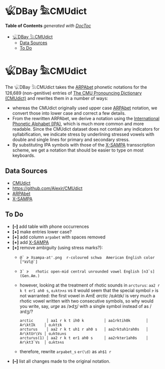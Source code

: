 

# 𓆤DBay 𓅗CMUdict


<!-- START doctoc generated TOC please keep comment here to allow auto update -->
<!-- DON'T EDIT THIS SECTION, INSTEAD RE-RUN doctoc TO UPDATE -->
**Table of Contents**  *generated with [DocToc](https://github.com/thlorenz/doctoc)*

- [𓆤DBay 𓅗CMUdict](#%F0%93%86%A4dbay-%F0%93%85%97cmudict)
  - [Data Sources](#data-sources)
  - [To Do](#to-do)

<!-- END doctoc generated TOC please keep comment here to allow auto update -->


# 𓆤DBay 𓅗CMUdict

The 𓆤DBay 𓅗CMUdict takes the [ARPAbet](https://en.wikipedia.org/wiki/ARPABET) phonetic notations for the
126,689 (non-genitive) entries of [The CMU Pronouncing Dictionary
(CMUdict)](http://www.speech.cs.cmu.edu/cgi-bin/cmudict) and rewrites them in a number of ways:

* whereas the CMUdict originally used upper case [ARPAbet](https://en.wikipedia.org/wiki/ARPABET) notation,
  we convert those into lower case and correct a few details.
* From the rewritten ARPAbet, we derive a notation using the [International Phonetic Alphabet
  (IPA)](https://en.wikipedia.org/wiki/International_Phonetic_Alphabet), which is much more common and more
  readable. Since the CMUdict dataset does not contain any indicators for syllabification, we indicate
  stress by underlining stressed vowels with double and single lines for primary and secondary stress.
* By substituting IPA symbols with those of the [X-SAMPA](https://en.wikipedia.org/wiki/X-SAMPA)
  transscription scheme, we get a notation that should be easier to type on most keyboards.

## Data Sources

* [CMUdict](http://www.speech.cs.cmu.edu/cgi-bin/cmudict)
* https://github.com/Alexir/CMUdict
* [ARPAbet](https://en.wikipedia.org/wiki/ARPABET)
* [X-SAMPA](https://en.wikipedia.org/wiki/X-SAMPA)

## To Do

* **[–]** add table with phone occurrences
* **[+]** make entries lower case?
* **[+]** add column `arpabet` with spaces removed
* **[+]** add [X-SAMPA](https://en.wikipedia.org/wiki/X-SAMPA)
* **[+]** remove ambiguity (using stress marks?):
  * ```@` ɚ Xsampa-at'.png  r-coloured schwa  American English color ["kVl@`]```
  * ```3` ɝ   rhotic open-mid central unrounded vowel English [n3`s] (Gen.Am.)```
  * however, looking at the treatment of rhotic sounds in `arcturus`: `aa2 r k t er1 ah0 s`, `ɑɹktɝʌs` vs
    it would seem that the special symbol `ɝ` is not warranted: the first vowel in AmE *arctic* /ɑɹktɪk/
    is very much a rhotic vowel written with two consecutive symbols, so why would you write, say, *urge*
    as /ɝdʒ/ with a single symbol instead of as /ɜrdʒ/?

    ```
    arctic      │ aa1 r k t ih0 k         │ aa1rktih0k       │ Ar\ktIk    │ ɑɹktɪk
    arcturus    │ aa2 r k t uh1 r ah0 s   │ aa2rktuh1rah0s   │ Ar\ktUr\Vs │ ɑɹktʊɹʌs
    arcturus(1) │ aa2 r k t er1 ah0 s     │ aa2rkter1ah0s    │ Ar\kt3`Vs  │ ɑɹktɝʌs
    ```

  * therefore, rewrite `arpabet_s` `er(\d)` as `ah$1 r`
* **[–]** list all changes made to the original notation.


